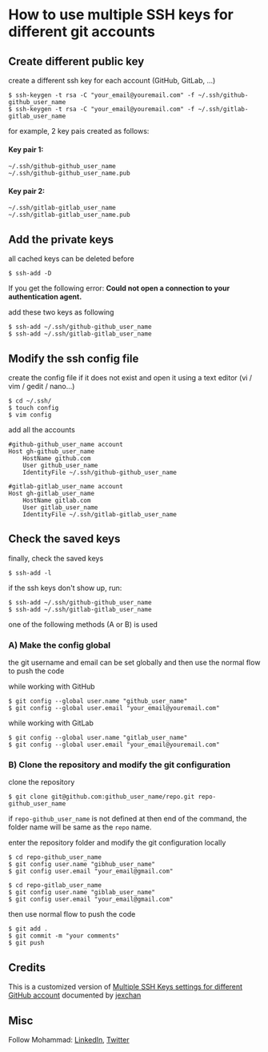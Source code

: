 # How to use multiple SSH keys for different git accounts


Create different public key
---------------------------
create a different ssh key for each account (GitHub, GitLab, ...)

    $ ssh-keygen -t rsa -C "your_email@youremail.com" -f ~/.ssh/github-github_user_name
    $ ssh-keygen -t rsa -C "your_email@youremail.com" -f ~/.ssh/gitlab-gitlab_user_name
  
for example, 2 key pais created as follows:

#### Key pair 1:

    ~/.ssh/github-github_user_name
    ~/.ssh/github-github_user_name.pub
  
#### Key pair 2:

    ~/.ssh/gitlab-gitlab_user_name
    ~/.ssh/gitlab-gitlab_user_name.pub


Add the private keys
--------------------
all cached keys can be deleted before

    $ ssh-add -D

If you get the following error:
__**Could not open a connection to your authentication agent.**__


add these two keys as following

    $ ssh-add ~/.ssh/github-github_user_name
    $ ssh-add ~/.ssh/gitlab-gitlab_user_name


Modify the ssh config file
--------------------------
create the config file if it does not exist and open it using a text editor (vi / vim / gedit / nano...)

    $ cd ~/.ssh/
    $ touch config
    $ vim config

add all the accounts

    #github-github_user_name account
    Host gh-github_user_name
        HostName github.com
        User github_user_name
        IdentityFile ~/.ssh/github-github_user_name

    #gitlab-gitlab_user_name account
    Host gh-gitlab_user_name
        HostName gitlab.com
        User gitlab_user_name
        IdentityFile ~/.ssh/gitlab-gitlab_user_name


Check the saved keys
--------------------
finally, check the saved keys

    $ ssh-add -l

if the ssh keys don't show up, run:

    $ ssh-add ~/.ssh/github-github_user_name
    $ ssh-add ~/.ssh/gitlab-gitlab_user_name

one of the following methods (A or B) is used

### A) Make the config global
the git username and email can be set globally and then use the normal flow to push the code

while working with GitHub

    $ git config --global user.name "github_user_name"
    $ git config --global user.email "your_email@youremail.com"

while working with GitLab

    $ git config --global user.name "gitlab_user_name"
    $ git config --global user.email "your_email@youremail.com"

### B) Clone the repository and modify the git configuration
clone the repository

    $ git clone git@github.com:github_user_name/repo.git repo-github_user_name

if <code>repo-github_user_name</code> is not defined at then end of the command, the folder name will be same as the <code>repo</code> name.

enter the repository folder and modify the git configuration locally

    $ cd repo-github_user_name
    $ git config user.name "gibhub_user_name"
    $ git config user.email "your_email@gmail.com"

    $ cd repo-gitlab_user_name
    $ git config user.name "giblab_user_name"
    $ git config user.email "your_email@gmail.com" 

then use normal flow to push the code

    $ git add .
    $ git commit -m "your comments"
    $ git push

## Credits
This is a customized version of [Multiple SSH Keys settings for different GitHub account](https://gist.github.com/jexchan/2351996) documented by [jexchan](https://gist.github.com/jexchan)


## Misc
Follow Mohammad: [LinkedIn](https://www.linkedin.com/in/alaamjadi/), [Twitter](https://twitter.com/AlaAmjadi)
